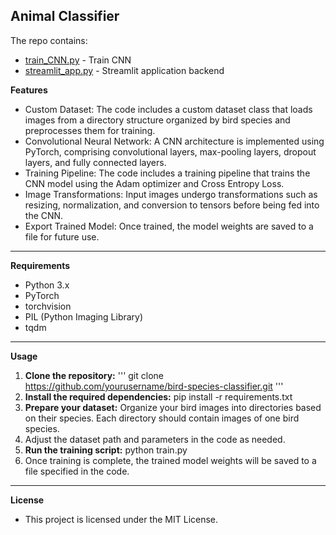 **Animal Classifier**
----
The repo contains:
- [train_CNN.py](https://github.com/movesen/animal-classification/blob/main/train_CNN.py) - Train CNN
- [streamlit_app.py](https://github.com/movesen/animal-classification/blob/main/streamlit_app.py) - Streamlit application backend

**Features**
- Custom Dataset: The code includes a custom dataset class that loads images from a directory structure organized by bird species and preprocesses them for training.
- Convolutional Neural Network: A CNN architecture is implemented using PyTorch, comprising convolutional layers, max-pooling layers, dropout layers, and fully connected layers.
- Training Pipeline: The code includes a training pipeline that trains the CNN model using the Adam optimizer and Cross Entropy Loss.
- Image Transformations: Input images undergo transformations such as resizing, normalization, and conversion to tensors before being fed into the CNN.
- Export Trained Model: Once trained, the model weights are saved to a file for future use.
---
**Requirements**
- Python 3.x
- PyTorch
- torchvision
- PIL (Python Imaging Library)
- tqdm
---

**Usage**
1. **Clone the repository:**
'''
git clone https://github.com/yourusername/bird-species-classifier.git
'''
3. **Install the required dependencies:**
pip install -r requirements.txt
4. **Prepare your dataset:** Organize your bird images into directories based on their species. Each directory should contain images of one bird species.
5. Adjust the dataset path and parameters in the code as needed.
6. **Run the training script:**
python train.py
7. Once training is complete, the trained model weights will be saved to a file specified in the code.
---

**License**
- This project is licensed under the MIT License.


